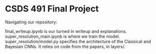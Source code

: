 # CSDS 491 Final Project
Navigating our repository:

final_writeup.ipynb is our turned in writeup and explanations. 
super_resolution_main.ipynb is where we train the model. 
super_resolution/model.py specifies the architecture of the Classical and Bayesian CNNs. It relies on code from the papers, in layers/. 